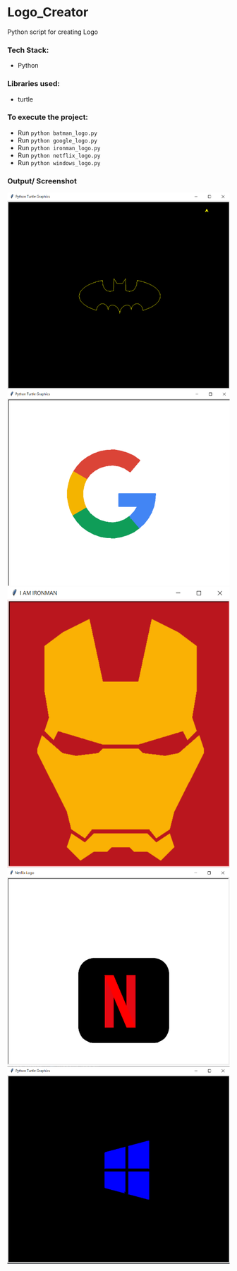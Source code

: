 # Logo_Creator
Python script for creating Logo

### Tech Stack:
+ Python

### Libraries used:
+ turtle

### To execute the project:
+ Run `python batman_logo.py`
+ Run `python google_logo.py`
+ Run `python ironman_logo.py`
+ Run `python netflix_logo.py`
+ Run `python windows_logo.py`

### Output/ Screenshot
![Screenshot of the Output](op1.png)
![Screenshot of the Output](op2.png)
![Screenshot of the Output](op3.png)
![Screenshot of the Output](op4.png)
![Screenshot of the Output](op5.png)